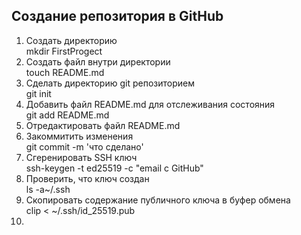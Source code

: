 ## **Создание репозитория в GitHub**
1. Создать директорию  
mkdir FirstProgect  
2. Создать файл внутри директории  
touch README.md  
3. Сделать директорию git репозиторием  
git init  
4. Добавить файл README.md для отслеживания состояния  
git add README.md  
5. Отредактировать файл README.md  
6. Закоммитить изменения  
git commit -m 'что сделано'  
7. Сгеренировать SSH ключ  
ssh-keygen -t ed25519 -c "email c GitHub"  
8. Проверить, что ключ создан  
ls -a~/.ssh  
9. Скопировать содержание публичного ключа в буфер обмена  
clip < ~/.ssh/id_25519.pub  
10.


